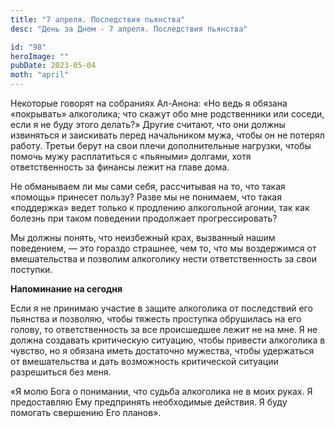 ```yaml
---
title: "7 апреля. Последствия пьянства"
desc: "День за Днем - 7 апреля. Последствия пьянства"

id: "98"
heroImage: ""
pubDate: 2023-05-04
moth: "april"
---
```


Некоторые говорят на собраниях Ал-Анона: «Но ведь я обязана «покрывать»
алкоголика; что скажут обо мне родственники или соседи, если я не буду этого
делать?» Другие считают, что они должны извиняться и заискивать перед
начальником мужа, чтобы он не потерял работу. Третьи берут на свои плечи
дополнительные нагрузки, чтобы помочь мужу расплатиться с «пьяными» долгами,
хотя ответственность за финансы лежит на главе дома.

Не обманываем ли мы сами себя, рассчитывая на то, что такая «помощь» принесет
пользу? Разве мы не понимаем, что такая «поддержка» ведет только к продлению
алкогольной агонии, так как болезнь при таком поведении продолжает
прогрессировать?

Мы должны понять, что неизбежный крах, вызванный нашим поведением, — это
гораздо страшнее, чем то, что мы воздержимся от вмешательства и позволим
алкоголику нести ответственность за свои поступки.

**Напоминание на сегодня**

Если я не принимаю участие в защите алкоголика от последствий его пьянства и
позволяю, чтобы тяжесть проступка обрушилась на его голову, то ответственность
за все происшедшее лежит не на мне. Я не должна создавать критическую
ситуацию, чтобы привести алкоголика в чувство, но я обязана иметь достаточно
мужества, чтобы удержаться от вмешательства и дать возможность критической
ситуации разрешиться без меня.

«Я молю Бога о понимании, что судьба алкоголика не в моих руках. Я
предоставляю Ему предпринять необходимые действия. Я буду помогать свершению
Его планов».
